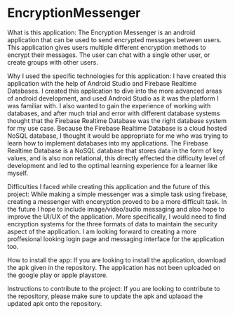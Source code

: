 # EncryptionMessenger 

What is this application:
	The Encryption Messenger is an android application that can be used to send encrypted messages between users. This application gives users multiple different encryption methods to encrypt their messages. The user can chat with a single other user, or create groups with other users.
	
Why I used the specific technologies for this application:
	I have created this application with the help of Android Studio and Firebase Realtime Databases. I created this application to dive into the more advanced areas of android development, and used Android Studio as it was the platform I was familiar with. I also wanted to gain the experience of working with databases, and after much trial and error with different database systems thought that the Firebase Realtime Database was the right database system for my use case. Because the Firebase Realtime Database is a cloud hosted NoSQL database, I thought it would be appropriate for me who was trying to learn how to implement databases into my applications. The Firebase Realtime Database is a NoSQL database that stores data in the form of key values, and is also non relational, this directly effected the difficulty level of development and led to the optimal learning experience for a learner like myself.
	
Difficulties I faced while creating this application and the future of this project:
	While making a simple messenger was a simple task using firebase, creating a messenger with enceryption proved to be a more difficult task. In the future I hope to include image/video/audio messaging and also hope to improve the UI/UX of the application. More specifically, I would need to find encryption systems for the three formats of data to maintain the security aspect of the application. I am looking forward to creating a more proffesional looking login page and messaging interface for the application too.
	
How to install the app:
	If you are looking to install the application, download the apk given in the repository. The application has not been uploaded on the google play or apple playstore.
	
Instructions to contribute to the project:
	If you are looking to contribute to the repository, please make sure to update the apk and uplaoad the updated apk onto the repository.
